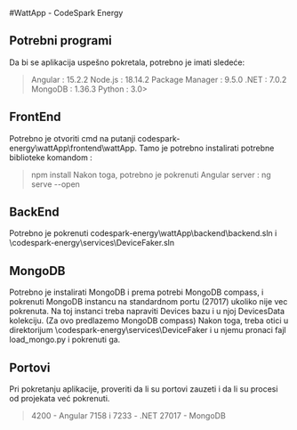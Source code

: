 #WattApp - CodeSpark Energy

## Potrebni programi
Da bi se aplikacija uspešno pokretala, potrebno je imati sledeće:
> Angular : 15.2.2
> Node.js : 18.14.2
> Package Manager : 9.5.0
> .NET : 7.0.2
> MongoDB : 1.36.3
> Python : 3.0>

## FrontEnd
Potrebno je otvoriti cmd na putanji codespark-energy\wattApp\frontend\wattApp.
Tamo je potrebno instalirati potrebne biblioteke komandom :
> npm install
Nakon toga, potrebno je pokrenuti Angular server :
> ng serve --open

## BackEnd
Potrebno je pokrenuti codespark-energy\wattApp\backend\backend.sln i \codespark-energy\services\DeviceFaker.sln

## MongoDB
Potrebno je instalirati MongoDB i prema potrebi MongoDB compass, i pokrenuti MongoDB instancu na standardnom portu (27017) ukoliko nije vec pokrenuta. Na toj instanci treba napraviti Devices bazu i u njoj DevicesData kolekciju. (Za ovo predlazemo MongoDB compass)
Nakon toga, treba otici u direktorijum \codespark-energy\services\DeviceFaker i u njemu pronaci fajl load_mongo.py i pokrenuti ga.

## Portovi
Pri pokretanju aplikacije, proveriti da li su portovi zauzeti i da li su procesi od projekata već pokrenuti.
> 4200 - Angular
> 7158 i 7233 -  .NET
> 27017 - MongoDB

